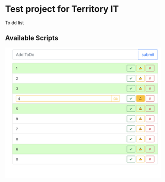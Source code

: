 # Test project for Territory IT
To dd list
## Available Scripts

![Alt text](/screenshots/desktop.png?raw=true "Desktop")

